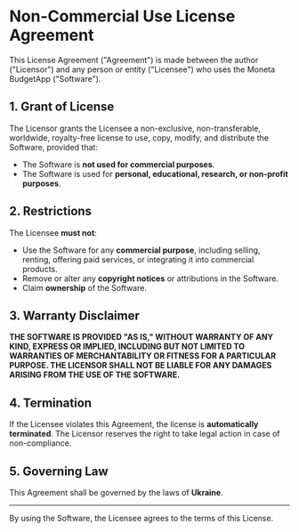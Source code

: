 # Non-Commercial Use License Agreement

This License Agreement ("Agreement") is made between the author ("Licensor") and any person or entity ("Licensee") who uses the Moneta BudgetApp ("Software").

## 1. Grant of License
The Licensor grants the Licensee a non-exclusive, non-transferable, worldwide, royalty-free license to use, copy, modify, and distribute the Software, provided that:

- The Software is **not used for commercial purposes**.
- The Software is used for **personal, educational, research, or non-profit purposes**.

## 2. Restrictions
The Licensee **must not**:

- Use the Software for any **commercial purpose**, including selling, renting, offering paid services, or integrating it into commercial products.
- Remove or alter any **copyright notices** or attributions in the Software.
- Claim **ownership** of the Software.

## 3. Warranty Disclaimer
**THE SOFTWARE IS PROVIDED "AS IS," WITHOUT WARRANTY OF ANY KIND, EXPRESS OR IMPLIED, INCLUDING BUT NOT LIMITED TO WARRANTIES OF MERCHANTABILITY OR FITNESS FOR A PARTICULAR PURPOSE. THE LICENSOR SHALL NOT BE LIABLE FOR ANY DAMAGES ARISING FROM THE USE OF THE SOFTWARE.**

## 4. Termination
If the Licensee violates this Agreement, the license is **automatically terminated**. The Licensor reserves the right to take legal action in case of non-compliance.

## 5. Governing Law
This Agreement shall be governed by the laws of **Ukraine**.

---

By using the Software, the Licensee agrees to the terms of this License.
